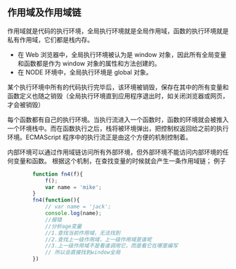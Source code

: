 ## 作用域及作用域链
作用域就是代码的执行环境，全局执行环境就是全局作用域，函数的执行环境就是私有作用域，它们都是栈内存。
+ 在 Web 浏览器中，全局执行环境被认为是 window 对象，因此所有全局变量和函数都是作为 window 对象的属性和方法创建的。
+ 在 NODE 环境中，全局执行环境是 global 对象。

某个执行环境中所有的代码执行完毕后，该环境被销毁，保存在其中的所有变量和函数定义也随之销毁（全局执行环境直到应用程序退出时，如关闭浏览器或网页，才会被销毁）

每个函数都有自己的执行环境。当执行流进入一个函数时，函数的环境就会被推入一个环境栈中。而在函数执行之后，栈将被环境弹出，把控制权返回给之前的执行环境。ECMAScript 程序中的执行流正是由这个方便的机制控制着。

内部环境可以通过作用域链访问所有外部环境，但外部环境不能访问内部环境的任何变量和函数。
根据这个机制，在查找变量的时候就会产生一条作用域链；
例子
```js
        function fn4(f){
            f();
            var name = 'mike';
        }
        fn4(function(){
            // var name = 'jack';
            console.log(name);
            //报错
            //分析age变量
            //1.查找当前作用域，无法找到
            //2.查找上一级作用域，上一级作用域是谁呢
            //3.上一级作用域不是看谁调用它，而是看它在哪里编写
            // 所以会直接找到window全局
        })
```